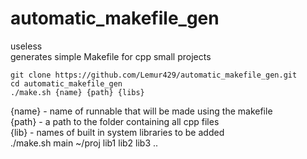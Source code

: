 # automatic_makefile_gen
useless  
generates simple Makefile for cpp small projects  

```
git clone https://github.com/Lemur429/automatic_makefile_gen.git
cd automatic_makefile_gen
./make.sh {name} {path} {libs}
```

 {name} - name of runnable that will be made using the makefile  
{path} - a path to the folder containing all cpp files  
{lib} - names of built in system libraries to be added  
./make.sh main ~/proj lib1 lib2 lib3 ..  
